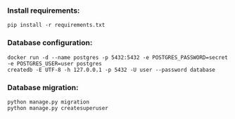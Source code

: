 ### Install requirements:
```
pip install -r requirements.txt
```

### Database configuration:

```
docker run -d --name postgres -p 5432:5432 -e POSTGRES_PASSWORD=secret -e POSTGRES_USER=user postgres
createdb -E UTF-8 -h 127.0.0.1 -p 5432 -U user --password database
```

### Database migration:
```
python manage.py migration
python manage.py createsuperuser
```